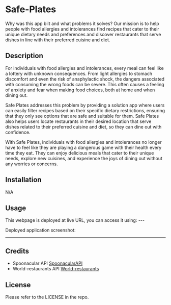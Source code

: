 # Safe-Plates

Why was this app bilt and what problems it solves?
Our mission is to help people with food allergies and intolerances find recipes that cater to their unique dietary needs and preferences and discover restaurants that serve dishes in line with their preferred cuisine and diet.

## Description

For individuals with food allergies and intolerances, every meal can feel like a lottery with unknown consequences. From light allergies to stomach discomfort and even the risk of anaphylactic shock, the dangers associated with consuming the wrong foods can be severe. This often causes a feeling of anxiety and fear when making food choices, both at home and when dining out.

Safe Plates addresses this problem by providing a solution app where users can easily filter recipes based on their specific dietary restrictions, ensuring that they only see options that are safe and suitable for them. Safe Plates also helps users locate restaurants in their desired location that serve dishes related to their preferred cuisine and diet, so they can dine out with confidence.

With Safe Plates, individuals with food allergies and intolerances no longer have to feel like they are playing a dangerous game with their health every time they eat. They can enjoy delicious meals that cater to their unique needs, explore new cuisines, and experience the joys of dining out without any worries or concerns.

## Installation
N/A

## Usage 
This webpage is deployed  at live URL, you can access it using:  ---

Deployed application screenshot:
_________
 

## Credits

- Spoonacular API  [SpoonacularAPI](https://rapidapi.com/spoonacular/api/recipe-food-nutrition/) 
- World-restaurants API [World-restaurants](https://rapidapi.com/ptwebsolution/api/worldwide-restaurants/)


## License
Please refer to the LICENSE in the repo.

